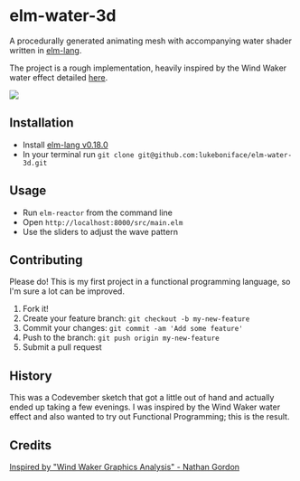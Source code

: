 # elm-water-3d

A procedurally generated animating mesh with accompanying water shader written in [elm-lang](http://elm-lang.org).

The project is a rough implementation, heavily inspired by the Wind Waker water effect detailed [here](https://medium.com/@gordonnl/wind-waker-graphics-analysis-a0b575a31127#.fkr4b74it).

![](example.gif)

## Installation

- Install [elm-lang v0.18.0](https://guide.elm-lang.org/install.html)
- In your terminal run `git clone git@github.com:lukeboniface/elm-water-3d.git`

## Usage

- Run `elm-reactor` from the command line
- Open `http://localhost:8000/src/main.elm`
- Use the sliders to adjust the wave pattern

## Contributing

Please do! This is my first project in a functional programming language, so I'm sure a lot can be improved.

1. Fork it!
2. Create your feature branch: `git checkout -b my-new-feature`
3. Commit your changes: `git commit -am 'Add some feature'`
4. Push to the branch: `git push origin my-new-feature`
5. Submit a pull request

## History
This was a Codevember sketch that got a little out of hand and actually ended up taking a few evenings. I was inspired by the Wind Waker water effect and also wanted to try out Functional Programming; this is the result.

## Credits
[Inspired by "Wind Waker Graphics Analysis" - Nathan Gordon](https://medium.com/@gordonnl/wind-waker-graphics-analysis-a0b575a31127#.fkr4b74it)
